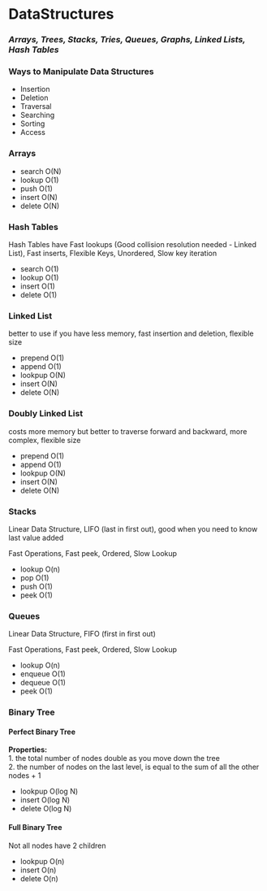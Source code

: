 # DataStructures


<div>
    <h3><i><b>Arrays, Trees, Stacks, Tries, Queues, Graphs, Linked Lists, Hash Tables</b></i></h3>
</div>
<div>
    <h3>Ways to Manipulate Data Structures </h3>
    <ul>
        <li>Insertion</li>
        <li>Deletion</li>
        <li>Traversal</li>
        <li>Searching</li>
        <li>Sorting</li>
        <li>Access</li>
    </ul>        
</div>
<div>
    <h3>Arrays</h3>
    <ul>
        <li>search O(N)</li>
        <li>lookup O(1)</li>
        <li>push O(1)</li>
        <li>insert O(N)</li>
        <li>delete O(N)</li>
    </ul>
</div>
<div>
    <h3>Hash Tables</h3>
    <p>Hash Tables have Fast lookups (Good collision resolution needed - Linked List), Fast inserts, Flexible Keys, Unordered, Slow key iteration</p>
    <ul>
        <li>search O(1)</li>
        <li>lookup O(1)</li>
        <li>insert O(1)</li>
        <li>delete O(1)</li>
    </ul>
</div>
<div>
    <h3>Linked List</h3>
    <p>better to use if you have less memory, fast insertion and deletion, flexible size</p>  
    <ul>
        <li>prepend O(1)</li>
        <li>append O(1)</li>
        <li>lookpup O(N)</li>
        <li>insert O(N)</li>
        <li>delete O(N)</li>
    </ul>
    <h3>Doubly Linked List</h3>
    <p>costs more memory but better to traverse forward and backward, more complex, flexible size</p>
    <ul>
        <li>prepend O(1)</li>
        <li>append O(1)</li>
        <li>lookpup O(N)</li>
        <li>insert O(N)</li>
        <li>delete O(N)</li>
    </ul>
</div>
<div>
    <h3>Stacks</h3>
    <p>Linear Data Structure, LIFO (last in first out), good when you need to know last value added</p>
    <p>Fast Operations, Fast peek, Ordered, Slow Lookup</p>
    <ul>
        <li>lookup O(n)</li>
        <li>pop O(1)</li>
        <li>push O(1)</li>
        <li>peek O(1)</li>
    </ul>
    <h3>Queues</h3>
    <p>Linear Data Structure, FIFO (first in first out)</p>
    <p>Fast Operations, Fast peek, Ordered, Slow Lookup</p>
    <ul>
        <li>lookup O(n)</li>
        <li>enqueue O(1)</li>
        <li>dequeue O(1)</li>
        <li>peek O(1)</li>
    </ul>
</div>
<div>
    <h3>Binary Tree</h3>
        <h4>Perfect Binary Tree</h4>
        <p> <b>Properties: </b> <br>
                1. the total number of nodes double as you move down the tree<br>
                2. the number of nodes on the last level, is equal to the sum of all the other nodes + 1</p>
        <ul>
            <li>lookpup O(log N)</li>
            <li>insert O(log N)</li>
            <li>delete O(log N)</li>
        </ul>
        <h4>Full Binary Tree</h4>
        <p>Not all nodes have 2 children </p>
        <ul>
            <li>lookpup O(n)</li>
            <li>insert O(n)</li>
            <li>delete O(n)</li>
        </ul>
</div>

